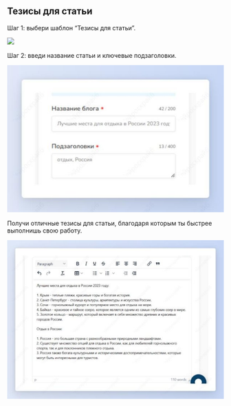 ﻿## Тезисы для статьи

Шаг 1: выбери шаблон “Тезисы для статьи”.

![](../_media/Aspose.Words.b3890fd8-f8e5-4425-8ccc-acae17986637.028.png)

Шаг 2: введи название статьи и ключевые подзаголовки.

![](../_media/Aspose.Words.b3890fd8-f8e5-4425-8ccc-acae17986637.029.jpeg)

Получи отличные тезисы для статьи, благодаря которым ты быстрее выполнишь свою работу. 

![](../_media/Aspose.Words.b3890fd8-f8e5-4425-8ccc-acae17986637.030.jpeg)